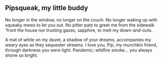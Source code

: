 Pipsqueak, my little buddy
--------------------------

No longer in the window, 
no longer on the couch.
No longer waking up 
with squeaky mews to let you out.
No pitter pats to greet me
from the sidewalk 'front the house
nor trusting gazes, sapphire,
to melt my down-and-outs.

A mat of white on my duvet,
a shadow of your dreams,
accompanies my weary eyes
as they sequester streams.
I love you, Pip, my munchkin friend,
through darkness you were light.
Pandemic; wildfire smoke...
you always shone so bright.